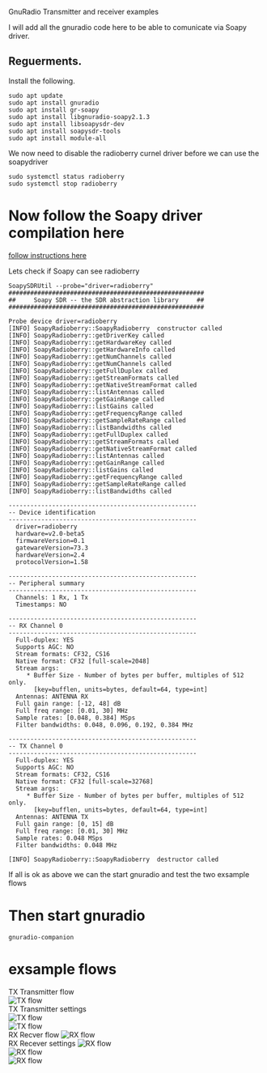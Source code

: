GnuRadio Transmitter and receiver examples

I will add all the gnuradio code here to be able to comunicate via Soapy driver.

## Reguerments.

Install the following.

    sudo apt update
    sudo apt install gnuradio
    sudo apt install gr-soapy
    sudo apt install libgnuradio-soapy2.1.3
    sudo apt install libsoapysdr-dev
    sudo apt install soapysdr-tools
    sudo apt install module-all
  
 We now need to disable the radioberry curnel driver before we can use the soapydriver
 
    sudo systemctl status radioberry
    sudo systemctl stop radioberry
    
 #  Now follow the Soapy driver compilation here 
 
 <a href="https://github.com/antonjan/Radioberry-2.x/tree/master/SBC/rpi-4/SoapyRadioberrySDR"> follow instructions here</a>
 
 Lets check if Soapy can see radioberry
 
    SoapySDRUtil --probe="driver=radioberry"
    ######################################################
    ##     Soapy SDR -- the SDR abstraction library     ##
    ######################################################

    Probe device driver=radioberry
    [INFO] SoapyRadioberry::SoapyRadioberry  constructor called
    [INFO] SoapyRadioberry::getDriverKey called
    [INFO] SoapyRadioberry::getHardwareKey called
    [INFO] SoapyRadioberry::getHardwareInfo called
    [INFO] SoapyRadioberry::getNumChannels called
    [INFO] SoapyRadioberry::getNumChannels called
    [INFO] SoapyRadioberry::getFullDuplex called
    [INFO] SoapyRadioberry::getStreamFormats called
    [INFO] SoapyRadioberry::getNativeStreamFormat called
    [INFO] SoapyRadioberry::listAntennas called
    [INFO] SoapyRadioberry::getGainRange called
    [INFO] SoapyRadioberry::listGains called
    [INFO] SoapyRadioberry::getFrequencyRange called
    [INFO] SoapyRadioberry::getSampleRateRange called
    [INFO] SoapyRadioberry::listBandwidths called
    [INFO] SoapyRadioberry::getFullDuplex called
    [INFO] SoapyRadioberry::getStreamFormats called
    [INFO] SoapyRadioberry::getNativeStreamFormat called
    [INFO] SoapyRadioberry::listAntennas called
    [INFO] SoapyRadioberry::getGainRange called
    [INFO] SoapyRadioberry::listGains called
    [INFO] SoapyRadioberry::getFrequencyRange called
    [INFO] SoapyRadioberry::getSampleRateRange called
    [INFO] SoapyRadioberry::listBandwidths called

    ----------------------------------------------------
    -- Device identification
    ----------------------------------------------------
      driver=radioberry
      hardware=v2.0-beta5
      firmwareVersion=0.1
      gatewareVersion=73.3 
      hardwareVersion=2.4
      protocolVersion=1.58 

    ----------------------------------------------------
    -- Peripheral summary
    ----------------------------------------------------
      Channels: 1 Rx, 1 Tx
      Timestamps: NO

    ----------------------------------------------------
    -- RX Channel 0
    ----------------------------------------------------
      Full-duplex: YES
      Supports AGC: NO
      Stream formats: CF32, CS16
      Native format: CF32 [full-scale=2048]
      Stream args:
         * Buffer Size - Number of bytes per buffer, multiples of 512 only.
           [key=bufflen, units=bytes, default=64, type=int]
      Antennas: ANTENNA RX
      Full gain range: [-12, 48] dB
      Full freq range: [0.01, 30] MHz
      Sample rates: [0.048, 0.384] MSps
      Filter bandwidths: 0.048, 0.096, 0.192, 0.384 MHz

    ----------------------------------------------------
    -- TX Channel 0
    ----------------------------------------------------
      Full-duplex: YES
      Supports AGC: NO
      Stream formats: CF32, CS16
      Native format: CF32 [full-scale=32768]
      Stream args:
         * Buffer Size - Number of bytes per buffer, multiples of 512 only.
           [key=bufflen, units=bytes, default=64, type=int]
      Antennas: ANTENNA TX
      Full gain range: [0, 15] dB
      Full freq range: [0.01, 30] MHz
      Sample rates: 0.048 MSps
      Filter bandwidths: 0.048 MHz

    [INFO] SoapyRadioberry::SoapyRadioberry  destructor called

 If all is ok as above we can the start gnuradio and test the two exsample flows
 
 # Then start gnuradio
 
    gnuradio-companion
    
# exsample flows
TX Transmitter flow<br>
![TX flow](images/radioberry_soapy_sink_tx_1.jpg?raw=true "Block diagram")<br>
TX Transmitter settings<br>
![TX flow](images/radioberry_soapy_sink_tx_2.jpg?raw=true "Block diagram")<br>
![TX flow](images/radioberry_soapy_sink_tx_3.jpg?raw=true "Block diagram")<br>
RX Recver flow 
![RX flow](images/radioberry_soapy_source_rx_1.jpg?raw=true "Block diagram")<br>
RX Recever settings
![RX flow](images/radioberry_soapy_source_rx_2.jpg?raw=true "Block diagram")<br>
![RX flow](images/radioberry_soapy_source_rx_3.jpg?raw=true "Block diagram")<br>
![RX flow](images/radioberry_soapy_source_rx_4.jpg?raw=true "Block diagram")<br>
    
    

